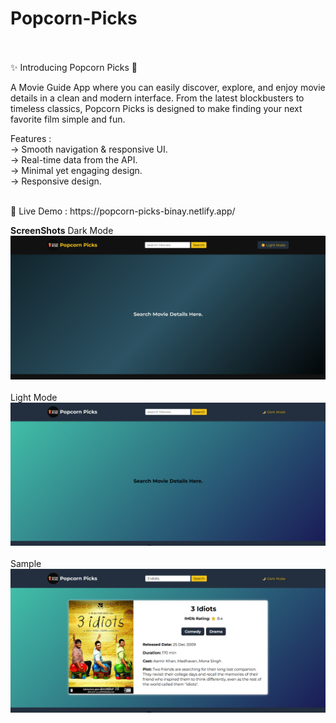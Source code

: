 # Popcorn-Picks
<br><br>
✨ Introducing Popcorn Picks 🍿

A Movie Guide App where you can easily discover, explore, and enjoy movie details in a clean and modern interface. From the latest blockbusters to timeless classics, Popcorn Picks is designed to make finding your next favorite film simple and fun.

Features :<br>
→ Smooth navigation & responsive UI.<br>
→ Real-time data from the API.<br>
→ Minimal yet engaging design.<br>
→ Responsive design.<br>

<br>
🔗 Live Demo : https://popcorn-picks-binay.netlify.app/
<br>

<b>ScreenShots</b>
Dark Mode
<br>
![image alt](https://github.com/BinaySharma25/Popcorn-Picks/blob/main/Screenshots/ss-1.png?raw=true)
<br><br>
Light Mode
![image alt](https://github.com/BinaySharma25/Popcorn-Picks/blob/main/Screenshots/ss-2.png?raw=true)
<br><br>
Sample
![image alt](https://github.com/BinaySharma25/Popcorn-Picks/blob/main/Screenshots/ss3.png?raw=true)

